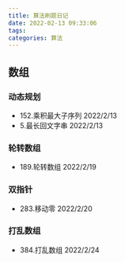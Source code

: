 ```yaml
---
title: 算法刷题日记
date: 2022-02-13 09:33:06
tags:
categories: 算法
---
```

## 数组
### 动态规划
* 152.乘积最大子序列               2022/2/13
* 5.最长回文字串                   2022/2/13
### 轮转数组
* 189.轮转数组 2022/2/19
### 双指针
* 283.移动零 2022/2/20
### 打乱数组
* 384.打乱数组 2022/2/24
